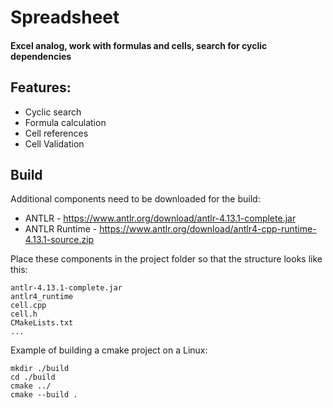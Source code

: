 # Spreadsheet
#### Excel analog, work with formulas and cells, search for cyclic dependencies

## Features:
- Cyclic search
- Formula calculation
- Cell references
- Cell Validation

## Build
Additional components need to be downloaded for the build:

- ANTLR - https://www.antlr.org/download/antlr-4.13.1-complete.jar
- ANTLR Runtime - https://www.antlr.org/download/antlr4-cpp-runtime-4.13.1-source.zip

Place these components in the project folder so that the structure looks like this:

    antlr-4.13.1-complete.jar
    antlr4_runtime
    cell.cpp
    cell.h
    CMakeLists.txt
    ...

Example of building a cmake project on a Linux:

    mkdir ./build
    cd ./build
    cmake ../
    cmake --build .

